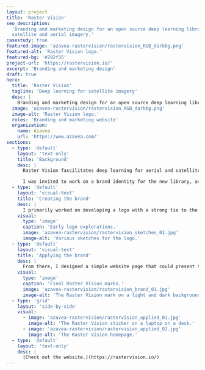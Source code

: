 ```yaml
---
layout: project
title: 'Raster Vision'
seo_description:
  'Branding and marketing design for an open source deep learning library for
  satellite and aerial imagery.'
casestudy: true
featured-image: 'azavea-rastervision/rastervision_RGB_darkbg.png'
featured-alt: 'Raster Vision logo.'
featured-bg: '#292f35'
project-url: 'https://rastervision.io/'
excerpt: 'Branding and marketing design'
draft: true
hero:
  title: 'Raster Vision'
  tagline: 'Deep learning for satellite imagery'
  desc: |
    Branding and marketing design for an open source deep learning library for satellite and aerial imagery.
  image: 'azavea-rastervision/rastervision_RGB_darkbg.png'
  image-alt: 'Raster Vision logo.'
  roles: 'Branding and marketing website'
  organization:
    name: Azavea
    url: 'https://www.azavea.com/'
sections:
  - type: 'default'
    layout: 'text-only'
    title: 'Background'
    desc: |
      Raster Vision fascilitates deep learning for aerial and satellite imagery. It is a direct response to the recent explosion of available satellite, aerial, and drone imagery. An open source library, Raster Vision makes it easier to work with earth observation data.

      I was invited to work on a brand identity for the new library, as well as a simple website to introduce it.
  - type: 'default'
    layout: 'visual-text'
    title: 'Creating the brand'
    desc: |
      I primarily worked on developing a logo with a strong tie to the name and explored ways to incorporate “raster” pixels into an eye icon. Eventually I landed on creating an iris and pupil out of pixels.
    visual:
      type: 'image'
      caption: 'Early logo explorations.'
      image: 'azavea-rastervision/rastervision_sketches_01.jpg'
      image-alt: 'Various sketches for the logo.'
  - type: 'default'
    layout: 'visual-text'
    title: 'Applying the brand'
    desc: |
      From there, I designed a simple website page that could present the new library and allow for newsletter sign-ups. We also made some stickers upon launch to share at events.
    visual:
      type: 'image'
      caption: 'Final Raster Vision marks.'
      image: 'azavea-rastervision/rastervision_brand_01.jpg'
      image-alt: 'The Raster Vision mark on a light and dark background.'
  - type: 'grid'
    layout: 'side-by-side'
    visual:
      - image: 'azavea-rastervision/rastervision_applied_01.jpg'
        image-alt: 'The Raster Vision sticker on a laptop on a desk.'
      - image: 'azavea-rastervision/rastervision_applied_02.jpg'
        image-alt: 'The Raster Vision homepage.'
  - type: 'default'
    layout: 'text-only'
    desc: |
      [Check out the website.](https://rastervision.io/)
---
```


